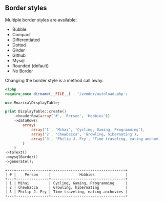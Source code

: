 ## Border styles

Multiple border styles are available:
+ Bubble
+ Compact
+ Differentiated
+ Dotted
+ Girder
+ Github
+ Mysql
+ Rounded (default)
+ No Border

Changing the border style is a method call away:
 
```php
<?php
require_once dirname(__FILE__) . '/vendor/autoload.php';

use Mmarica\DisplayTable;

print DisplayTable::create()
    ->headerRow(array('#', 'Person', 'Hobbies'))
    ->dataRows(
        array(
            array('1', 'Mihai', 'Cycling, Gaming, Programming'),
            array('2', 'Chewbacca', 'Growling, hibernating'),
            array('3', 'Philip J. Fry', 'Time traveling, eating anchovies'),
        )
    )
->toText()
->mysqlBorder()
->generate();
```

```
+---+---------------+----------------------------------+
| # |    Person     |             Hobbies              |
+---+---------------+----------------------------------+
| 1 | Mihai         | Cycling, Gaming, Programming     |
| 2 | Chewbacca     | Growling, hibernating            |
| 3 | Philip J. Fry | Time traveling, eating anchovies |
+---+---------------+----------------------------------+

```
